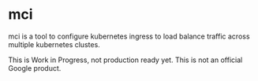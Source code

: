 # mci

mci is a tool to configure kubernetes ingress to load balance traffic across
multiple kubernetes clustes.

This is Work in Progress, not production ready yet.
This is not an official Google product.
